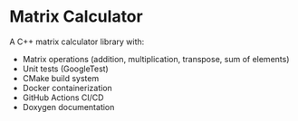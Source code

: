 # Matrix Calculator

A C++ matrix calculator library with:
- Matrix operations (addition, multiplication, transpose, sum of elements)
- Unit tests (GoogleTest)
- CMake build system
- Docker containerization
- GitHub Actions CI/CD
- Doxygen documentation
